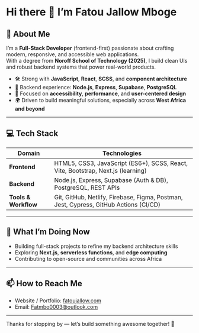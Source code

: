 # Hi there 👋 I’m **Fatou Jallow Mboge**

## 🚀 About Me
I’m a **Full-Stack Developer** (frontend-first) passionate about crafting modern, responsive, and accessible web applications.  
With a degree from **Noroff School of Technology (2025)**, I build clean UIs and robust backend systems that power real-world products.

- 🛠️ Strong with **JavaScript**, **React**, **SCSS**, and **component architecture**  
- 🔧 Backend experience: **Node.js**, **Express**, **Supabase**, **PostgreSQL**  
- 🎯 Focused on **accessibility**, **performance**, and **user-centered design**  
- 🌍 Driven to build meaningful solutions, especially across **West Africa and beyond**

---

## 💻 Tech Stack

| Domain      | Technologies |
|-------------|--------------|
| **Frontend** | HTML5, CSS3, JavaScript (ES6+), SCSS, React, Vite, Bootstrap, Next.js (learning) |
| **Backend**  | Node.js, Express, Supabase (Auth & DB), PostgreSQL, REST APIs |
| **Tools & Workflow** | Git, GitHub, Netlify, Firebase, Figma, Postman, Jest, Cypress, GitHub Actions (CI/CD) |

---

## 🔭 What I’m Doing Now
- Building full-stack projects to refine my backend architecture skills  
- Exploring **Next.js**, **serverless functions**, and **edge computing**  
- Contributing to open-source and communities across Africa

---

## 📫 How to Reach Me
- Website / Portfolio: [fatoujallow.com](https://www.fatoujallow.com)  
- Email: Fatmbo0003@outlook.com  

---



Thanks for stopping by — let’s build something awesome together! 🚀

